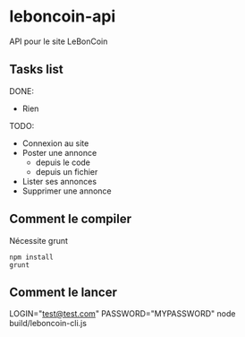 leboncoin-api
=============

API pour le site LeBonCoin

Tasks list
----------
DONE:
- Rien

TODO:
- Connexion au site
- Poster une annonce
	- depuis le code
	- depuis un fichier
- Lister ses annonces
- Supprimer une annonce

Comment le compiler
-------------------
Nécessite grunt

	npm install
	grunt

Comment le lancer
-----------------
LOGIN="test@test.com" PASSWORD="MYPASSWORD" node build/leboncoin-cli.js